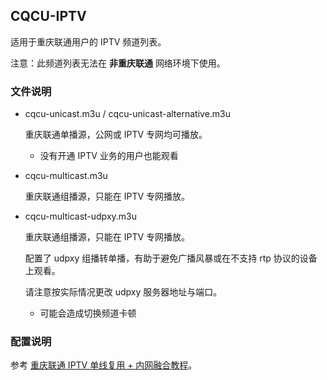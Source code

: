 ## CQCU-IPTV

适用于重庆联通用户的 IPTV 频道列表。

注意：此频道列表无法在 **非重庆联通** 网络环境下使用。

### 文件说明

- cqcu-unicast.m3u / cqcu-unicast-alternative.m3u

  重庆联通单播源，公网或 IPTV 专网均可播放。

  - 没有开通 IPTV 业务的用户也能观看

- cqcu-multicast.m3u

  重庆联通组播源，只能在 IPTV 专网播放。

- cqcu-multicast-udpxy.m3u

  重庆联通组播源，只能在 IPTV 专网播放。

  配置了 udpxy 组播转单播，有助于避免广播风暴或在不支持 rtp 协议的设备上观看。

  请注意按实际情况更改 udpxy 服务器地址与端口。

  - 可能会造成切换频道卡顿

### 配置说明

参考 [重庆联通 IPTV 单线复用 + 内网融合教程](https://blog.imouto.in/post/iptv/2022/cqcu-iptv-on-openwrt/)。
